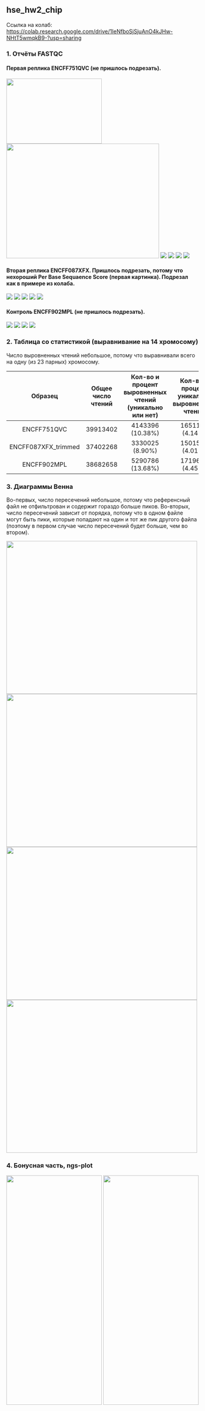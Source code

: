 ## hse_hw2_chip

Ссылка на колаб: https://colab.research.google.com/drive/1IeNfboSjSjuAnO4kJHw-NHtT5wmqkB9-?usp=sharing

### 1. Отчёты FASTQC

#### Первая реплика ENCFF751QVC (не пришлось подрезать).

<img src="https://github.com/KirillMatirko/hse_hw2_chip/blob/main/pics/ENCFF751QVC_basic_stat.png" width="250" height="170"> <img src="https://github.com/KirillMatirko/hse_hw2_chip/blob/main/pics/ENCFF751QVC_per_base_seq_quality.png" width="400" height="300">
![](https://github.com/KirillMatirko/hse_hw2_chip/blob/main/pics/ENCFF751QVC_basic_stat.png)
![](https://github.com/KirillMatirko/hse_hw2_chip/blob/main/pics/ENCFF751QVC_per_base_seq_quality.png)
![](https://github.com/KirillMatirko/hse_hw2_chip/blob/main/pics/ENCFF751QVC_per_base_seq_content.png)
![](https://github.com/KirillMatirko/hse_hw2_chip/blob/main/pics/ENCFF751QVC_per_seq_gc_content.png)

#### Вторая реплика ENCFF087XFX. Пришлось подрезать, потому что нехороший Per Base Sequaence Score (первая картинка). Подрезал как в примере из колаба.

![](https://github.com/KirillMatirko/hse_hw2_chip/blob/main/pics/ENCFF087XFX_per_base_seq_quality.png)
![](https://github.com/KirillMatirko/hse_hw2_chip/blob/main/pics/ENCFF087XFX_trimmed_basic_stat.png)
![](https://github.com/KirillMatirko/hse_hw2_chip/blob/main/pics/ENCFF087XFX_trimmed_per_base_seq_quality.png)
![](https://github.com/KirillMatirko/hse_hw2_chip/blob/main/pics/ENCFF087XFX_trimmed_per_base_seq_content.png)
![](https://github.com/KirillMatirko/hse_hw2_chip/blob/main/pics/ENCFF087XFX_trimmed_per_seq_gc_content.png)

#### Контроль ENCFF902MPL (не пришлось подрезать).

![](https://github.com/KirillMatirko/hse_hw2_chip/blob/main/pics/ENCFF902MPL_basic_stat.png)
![](https://github.com/KirillMatirko/hse_hw2_chip/blob/main/pics/ENCFF902MPL_per_base_seq_quality.png)
![](https://github.com/KirillMatirko/hse_hw2_chip/blob/main/pics/ENCFF902MPL_per_base_seq_content.png)
![](https://github.com/KirillMatirko/hse_hw2_chip/blob/main/pics/ENCFF902MPL_per_seq_gc_content.png)


### 2. Таблица со статистикой (выравнивание на 14 хромосому)

Число выровненных чтений небольшое, потому что выравнивали всего на одну (из 23 парных) хромосому.

| Образец | Общее число чтений | Кол-во и процент выровненных чтений (уникально или нет) | Кол-во и процент уникально выровненных чтений | Кол-во и процент невыровненных чтений |
|:----------:|:-------:|:----------------:|:----------------:|:----------------:|
| ENCFF751QVC | 39913402 | 4143396 (10.38%) | 1651123 (4.14%) | 34118883 (85.48%) |
| ENCFF087XFX_trimmed | 37402268 | 3330025 (8.90%) | 1501553 (4.01%) | 32570690 (87.08%) |
| ENCFF902MPL | 38682658 | 5290786 (13.68%) | 1719623 (4.45%) | 31672249 (81.88%) |

### 3. Диаграммы Венна

Во-первых, число пересечений небольшое, потому что референсный файл не отфильтрован и содержит гораздо больше пиков. Во-вторых, число пересечений зависит от порядка, потому что в одном файле могут быть пики, которые попадают на один и тот же пик другого файла (поэтому в первом случае число пересечений будет больше, чем во втором).

<img src="https://github.com/KirillMatirko/hse_hw2_chip/blob/main/pics/ENCFF751QVC_venn1.jpg" width="500" height="400"> <img src="https://github.com/KirillMatirko/hse_hw2_chip/blob/main/pics/ENCFF751QVC_venn2.jpg" width="500" height="400">
<img src="https://github.com/KirillMatirko/hse_hw2_chip/blob/main/pics/ENCFF087XFX_trimmed_venn1.jpg" width="500" height="400"> <img src="https://github.com/KirillMatirko/hse_hw2_chip/blob/main/pics/ENCFF087XFX_trimmed_venn2.jpg" width="500" height="400">


### 4. Бонусная часть, ngs-plot

<img src="https://github.com/KirillMatirko/hse_hw2_chip/blob/main/data/ENCFF181JZF_ngs_plot.png" width="250" height="600"> <img src="https://github.com/KirillMatirko/hse_hw2_chip/blob/main/data/ENCFF264VGR_ngs_plot.png" width="250" height="600">
